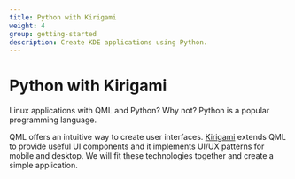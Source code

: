 ```yaml
---
title: Python with Kirigami
weight: 4
group: getting-started
description: Create KDE applications using Python.
---
```


# Python with Kirigami

Linux applications with QML and Python? Why not? Python is a popular programming language.

QML offers an intuitive way to create user interfaces. [Kirigami](https://develop.kde.org/docs/getting-started/kirigami/) extends QML to provide useful UI components and it implements UI/UX patterns for mobile and desktop. We will fit these technologies together and create a simple application.
